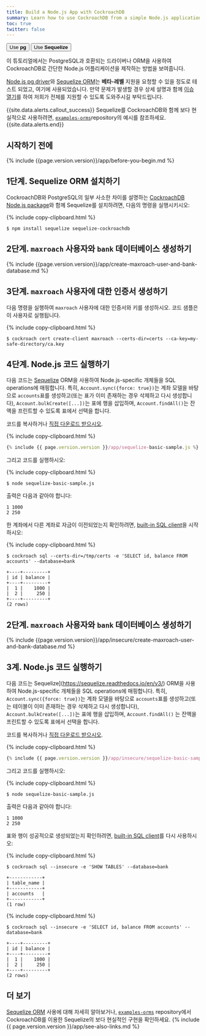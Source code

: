 ```yaml
---
title: Build a Node.js App with CockroachDB
summary: Learn how to use CockroachDB from a simple Node.js application with the Sequelize ORM.
toc: true
twitter: false
---
```


<div class="filters filters-big clearfix">
    <a href="build-a-nodejs-app-with-cockroachdb.html"><button class="filter-button">Use <strong>pg</strong></button></a>
    <a href="build-a-nodejs-app-with-cockroachdb-sequelize.html"><button class="filter-button current">Use <strong>Sequelize</strong></button></a>
</div>

이 튜토리얼에서는 PostgreSQL과 호환되는 드라이버나 ORM을 사용하여 CockroachDB로 간단한 Node.js 어플리케이션을 제작하는 방법을 보여줍니다.

[Node.js pg driver](https://www.npmjs.com/package/pg)와 [Sequelize ORM](https://sequelize.readthedocs.io/en/v3/)는 **베타-레벨** 지원을 요청할 수 있을 정도로 테스트 되었고, 여기에 사용되었습니다. 만약 문제가 발생할 경우 상세 설명과 함께 [이슈 열기](https://github.com/cockroachdb/cockroach/issues/new)를 하여 저희가 전체를 지원할 수 있도록 도와주시길 부탁드립니다.

{{site.data.alerts.callout_success}}
Sequelize를 CockroachDB와 함께 보다 현실적으로 사용하려면, [`examples-orms`](https://github.com/cockroachdb/examples-orms)repository의 예시를 참조하세요.
{{site.data.alerts.end}}


## 시작하기 전에

{% include {{page.version.version}}/app/before-you-begin.md %}

## 1단계. Sequelize ORM 설치하기

CockroachDB와 PostgreSQL의 일부 사소한 차이를 설명하는 [CockroachDB Node.js package](https://github.com/cockroachdb/sequelize-cockroachdb)와 함께 Sequelize를 설치하려면, 다음의 명령을 실행시키시오:

{% include copy-clipboard.html %}
~~~ shell
$ npm install sequelize sequelize-cockroachdb
~~~

<section class="filter-content" markdown="1" data-scope="secure">

## 2단계. `maxroach` 사용자와 `bank` 데이터베이스 생성하기

{% include {{page.version.version}}/app/create-maxroach-user-and-bank-database.md %}

## 3단계. `maxroach` 사용자에 대한 인증서 생성하기

다음 명령을 실행하여 `maxroach` 사용자에 대한 인증서와 키를 생성하시오. 코드 샘플은 이 사용자로 실행됩니다.

{% include copy-clipboard.html %}
~~~ shell
$ cockroach cert create-client maxroach --certs-dir=certs --ca-key=my-safe-directory/ca.key
~~~

## 4단계. Node.js 코드 실행하기

다음 코드는 [Sequelize](https://sequelize.readthedocs.io/en/v3/) ORM을 사용하여 Node.js-specific 개체들을 SQL operations에 매핑합니다. 특히, `Account.sync({force: true})`는 계좌 모델을 바탕으로 `accounts`표를 생성하고(또는 표가 이미 존재하는 경우 삭제하고 다시 생성합니다), `Account.bulkCreate([...])`는 표에 행을 삽입하며, `Account.findAll()`는 잔액을 프린트할 수 있도록 표에서 선택을 합니다.

코드를 복사하거나
<a href="https://raw.githubusercontent.com/cockroachdb/docs/master/_includes/{{ page.version.version }}/app/sequelize-basic-sample.js" download>직접 다운로드 받으시오</a>.

{% include copy-clipboard.html %}
~~~ js
{% include {{ page.version.version }}/app/sequelize-basic-sample.js %}
~~~

그리고 코드를 실행하시오:

{% include copy-clipboard.html %}
~~~ shell
$ node sequelize-basic-sample.js
~~~

출력은 다음과 같아야 합니다:

~~~ shell
1 1000
2 250
~~~

한 계좌에서 다른 계좌로 자금이 이전되었는지 확인하려면, [built-in SQL client](use-the-built-in-sql-client.html)을 시작하시오:

{% include copy-clipboard.html %}
~~~ shell
$ cockroach sql --certs-dir=/tmp/certs -e 'SELECT id, balance FROM accounts' --database=bank
~~~

~~~
+----+---------+
| id | balance |
+----+---------+
|  1 |    1000 |
|  2 |     250 |
+----+---------+
(2 rows)
~~~

</section>

</section>

<section class="filter-content" markdown="1" data-scope="insecure">

## 2단계. `maxroach` 사용자와 `bank` 데이터베이스 생성하기

{% include {{page.version.version}}/app/insecure/create-maxroach-user-and-bank-database.md %}

## 3계. Node.js 코드 실행하기

다음 코드는 Sequelize](https://sequelize.readthedocs.io/en/v3/) ORM을 사용하여 Node.js-specific 개체들을 SQL operations에 매핑합니다. 특히,  `Account.sync({force: true})`는 계좌 모델을 바탕으로 `accounts`표를 생성하고(또는 테이블이 이미 존재하는 경우 삭제하고 다시 생성합니다),  `Account.bulkCreate([...])`는 표에 행을 삽입하며, `Account.findAll()` 는 잔액을 프린트할 수 있도록 표에서 선택을 합니다.


코드를 복사하거나
<a href="https://raw.githubusercontent.com/cockroachdb/docs/master/_includes/{{ page.version.version }}/app/insecure/sequelize-basic-sample.js" download>직접 다운로드 받으시오</a>.

{% include copy-clipboard.html %}
~~~ js
{% include {{ page.version.version }}/app/insecure/sequelize-basic-sample.js %}
~~~

그리고 코드를 실행하시오:

{% include copy-clipboard.html %}
~~~ shell
$ node sequelize-basic-sample.js
~~~

출력은 다음과 같아야 합니다:

~~~ shell
1 1000
2 250
~~~

표와 행이 성공적으로 생성되었는지 확인하려면, [built-in SQL client](use-the-built-in-sql-client.html)를 다시 사용하시오:

{% include copy-clipboard.html %}
~~~ shell
$ cockroach sql --insecure -e 'SHOW TABLES' --database=bank
~~~

~~~
+------------+
| table_name |
+------------+
| accounts   |
+------------+
(1 row)
~~~

{% include copy-clipboard.html %}
~~~ shell
$ cockroach sql --insecure -e 'SELECT id, balance FROM accounts' --database=bank
~~~

~~~
+----+---------+
| id | balance |
+----+---------+
|  1 |    1000 |
|  2 |     250 |
+----+---------+
(2 rows)
~~~

</section>

## 더 보기

[Sequelize ORM](https://sequelize.readthedocs.io/en/v3/) 사용에 대해 자세히 알아보거나, [`examples-orms`](https://github.com/cockroachdb/examples-orms) repository에서 CockroachDB를 이용한 Sequelize의 보다 현실적인 구현을 확인하세요.
{% include {{ page.version.version }}/app/see-also-links.md %}
